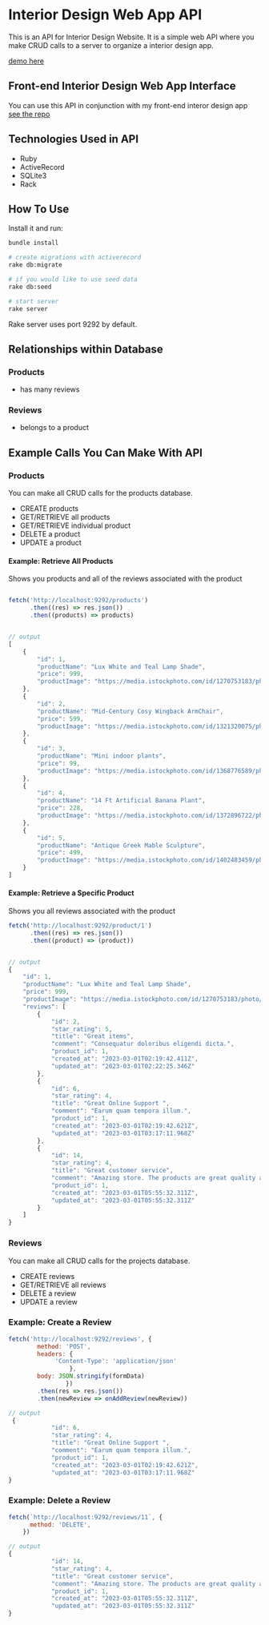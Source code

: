 # Interior Design Web App API

This is an API for Interior Design Website. It is a simple web API where you make CRUD calls to a server to organize a interior design app.

[demo here](https://github.com/sereyatiampati/End-of-Phase-3--Project--client)

## Front-end Interior Design Web App Interface

You can use this API in conjunction with my front-end interor design app [see the repo](https://github.com/sereyatiampati/End-of-Phase-3--Project--client)

## Technologies Used in API

- Ruby
- ActiveRecord
- SQLite3
- Rack

## How To Use

Install it and run:

```sh
bundle install

# create migrations with activerecord
rake db:migrate

# if you would like to use seed data
rake db:seed

# start server
rake server
```

Rake server uses port 9292 by default.

## Relationships within Database

### Products

- has many reviews


### Reviews

- belongs to a product

## Example Calls You Can Make With API

### Products

You can make all CRUD calls for the products database.

- CREATE products
- GET/RETRIEVE all products
- GET/RETRIEVE individual product
- DELETE a product
- UPDATE a product

#### Example: Retrieve All Products

Shows you products and all of the reviews associated with the product

```js

fetch('http://localhost:9292/products')
      .then((res) => res.json())
      .then((products) => products)


// output
[
    {
        "id": 1,
        "productName": "Lux White and Teal Lamp Shade",
        "price": 999,
        "productImage": "https://media.istockphoto.com/id/1270753183/photo/table-lamp-isolated-on-white-background.jpg?b=1&s=170667a&w=0&k=20&c=kg5jUP0ZLsn7k6DC2orrADuGKJFFv18so5H_AiPH2Lk="
    },
    {
        "id": 2,
        "productName": "Mid-Century Cosy Wingback ArmChair",
        "price": 599,
        "productImage": "https://media.istockphoto.com/id/1321320075/photo/3d-rendering-of-an-isolated-modern-pale-green-mid-century-cosy-lounge-wingback-armchair.jpg?b=1&s=170667a&w=0&k=20&c=DnhYZHHNh09-MtUA3vLrpV3zqhgJPU1vjOgeRREjsls="
    },
    {
        "id": 3,
        "productName": "Mini indoor plants",
        "price": 99,
        "productImage": "https://media.istockphoto.com/id/1368776589/photo/beautiful-artificial-plants-decorations-in-white-pots-isolated-on-white-background.jpg?b=1&s=170667a&w=0&k=20&c=fZLc6NZsoiJifpJXxNF5MYB5y3F-s9mfdj9gHqiOLsk="
    },
    {
        "id": 4,
        "productName": "14 Ft Artificial Banana Plant",
        "price": 228,
        "productImage": "https://media.istockphoto.com/id/1372896722/photo/potted-banana-plant-isolated-on-white-background.jpg?b=1&s=170667a&w=0&k=20&c=YUsWUtmmiNtJ0AmhT3mC0sgNfcK9c0DPnyoVFnXNChI="
    },
    {
        "id": 5,
        "productName": "Antique Greek Mable Sculpture",
        "price": 499,
        "productImage": "https://media.istockphoto.com/id/1402483459/photo/antique-broken-marble-head-of-a-greek-youth.jpg?b=1&s=170667a&w=0&k=20&c=yIDr7w9rs7E67XHxFF_pfduTS-04BHAzo2FuAgMx5-g="
    }
]
```

#### Example: Retrieve a Specific Product

Shows you all reviews associated with the product

```js
fetch('http://localhost:9292/product/1')
      .then((res) => res.json())
      .then((product) => (product))


// output
{
    "id": 1,
    "productName": "Lux White and Teal Lamp Shade",
    "price": 999,
    "productImage": "https://media.istockphoto.com/id/1270753183/photo/table-lamp-isolated-on-white-background.jpg?b=1&s=170667a&w=0&k=20&c=kg5jUP0ZLsn7k6DC2orrADuGKJFFv18so5H_AiPH2Lk=",
    "reviews": [
        {
            "id": 2,
            "star_rating": 5,
            "title": "Great items",
            "comment": "Consequatur doloribus eligendi dicta.",
            "product_id": 1,
            "created_at": "2023-03-01T02:19:42.411Z",
            "updated_at": "2023-03-01T02:22:25.346Z"
        },
        {
            "id": 6,
            "star_rating": 4,
            "title": "Great Online Support ",
            "comment": "Earum quam tempora illum.",
            "product_id": 1,
            "created_at": "2023-03-01T02:19:42.621Z",
            "updated_at": "2023-03-01T03:17:11.968Z"
        },
        {
            "id": 14,
            "star_rating": 4,
            "title": "Great customer service",
            "comment": "Amazing store. The products are great quality and value. Ordering was a breeze and fast shipping.",
            "product_id": 1,
            "created_at": "2023-03-01T05:55:32.311Z",
            "updated_at": "2023-03-01T05:55:32.311Z"
        }
    ]
}
```

### Reviews

You can make all CRUD calls for the projects database.

- CREATE reviews
- GET/RETRIEVE all reviews
- DELETE a review
- UPDATE a review

### Example: Create a Review

```js
fetch('http://localhost:9292/reviews', {
        method: 'POST',
        headers: {
             'Content-Type': 'application/json'
                 },
        body: JSON.stringify(formData)
                })
        .then(res => res.json())
        .then(newReview => onAddReview(newReview))

// output
 {
            "id": 6,
            "star_rating": 4,
            "title": "Great Online Support ",
            "comment": "Earum quam tempora illum.",
            "product_id": 1,
            "created_at": "2023-03-01T02:19:42.621Z",
            "updated_at": "2023-03-01T03:17:11.968Z"
}
```

### Example: Delete a Review

```js
fetch(`http://localhost:9292/reviews/11`, {
      method: 'DELETE',
    })

// output
{
            "id": 14,
            "star_rating": 4,
            "title": "Great customer service",
            "comment": "Amazing store. The products are great quality and value. Ordering was a breeze and fast shipping.",
            "product_id": 1,
            "created_at": "2023-03-01T05:55:32.311Z",
            "updated_at": "2023-03-01T05:55:32.311Z"
}
```